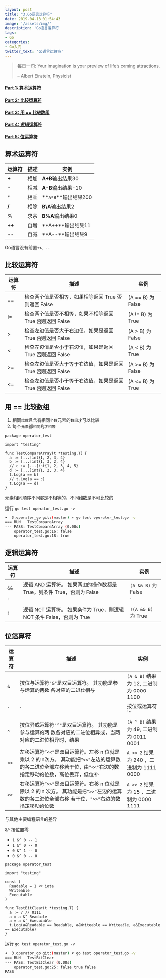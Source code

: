 ```yaml
---
layout: post
title: "3.Go语言运算符"
date: 2019-04-13 01:54:43
image: '/assets/img/'
description: 'Go语言运算符'
tags:
- Go
categories:
- Go入门
twitter_text: 'Go语言运算符'
---
```


> 每日一句: Your imagination is your preview of life’s coming attractions.
>
> – Albert Einstein, Physicist

#### [Part 1: 算术运算符](#part1)

#### [Part 2: 比较运算符](#part2)

#### [Part 3: ⽤ == ⽐较数组](#part3)

#### [Part 4: 逻辑运算符](#part4)

#### [Part 5: 位运算符](#part5)

## <a name="part1"></a>算术运算符

运算符|描述|实例
---|---|---
**+**|相加|**A+B**输出结果30
**-**|相减|**A-B**输出结果-10
`*`|相乘|**`A*B`**输出结果200
**/**|相除|**B\A**输出结果2
**%**|求余|**B%A**输出结果0
**++**|自增|**A++**输出结果11
**--**|自减|**A--**输出结果9

Go语言没有前置`++`、`--`

## <a name="part2"></a>比较运算符

运算符|描述|实例
---|---|---
==|检查两个值是否相等，如果相等返回 True 否则返回 False|(A == B) 为 False
!=|检查两个值是否不相等，如果不相等返回 True 否则返回 False|(A != B) 为 True
>|检查左边值是否⼤于右边值，如果是返回 True 否则返回 False|(A > B) 为 False
<|检查左边值是否⼩于右边值，如果是返回 True 否则返回 False|(A < B) 为 True
>=|检查左边值是否⼤于等于右边值，如果是返回 True 否则返回 False|(A >= B) 为 False
<=|检查左边值是否⼩于等于右边值，如果是返回 True 否则返回 False|(A <= B) 为 True

## <a name="part3"></a>⽤ == ⽐较数组

1. 相同`维数`且含有相同`个数`元素的`数组`才可以比较
2. 每个`元素`都`相同`的`才相等`

```golang
package operator_test

import "testing"

func TestCompareArray(t *testing.T) {
  a := [...]int{1, 2, 3, 4}
  b := [...]int{1, 3, 2, 4}
  // c := [...]int{1, 2, 3, 4, 5}
  d := [...]int{1, 2, 3, 4}
  t.Log(a == b)
  // t.Log(a == c)
  t.Log(a == d)
}
```

元素相同顺序不同都是不相等的，不同维数是不可比较的

运行 `go test operator_test.go -v`

```bash
➜  3.operator_go git:(master) ✗ go test operator_test.go -v
=== RUN   TestCompareArray
--- PASS: TestCompareArray (0.00s)
    operator_test.go:16: false
    operator_test.go:18: true
```

## <a name="part4"></a>逻辑运算符

运算符|描述|实例
---|---|---
`&&`|逻辑 AND 运算符。 如果两边的操作数都是 True，则条件 True，否则为 False|`(A && B)` 为 False
`||`|逻辑 OR 运算符。 如果两边的操作数有⼀个 True，则条件 True，否则为 False|`(A || B)` 为 True
`!`|逻辑 NOT 运算符。 如果条件为 True，则逻辑 NOT 条件 False，否则为 True|`!(A && B)` 为 True

## <a name="part5"></a>位运算符

运算符|描述|实例
---|---|---
`&`|按位与运算符`"&"`是双⽬运算符。 其功能是参与运算的两数 各对应的⼆进位相与|`(A & B)` 结果为 12, ⼆进制为 0000 1100
`|`|按位或运算符`"|"`是双⽬运算符。 其功能是参与运算的两数 各对应的⼆进位相或|`(A | B)` 结果为 61, ⼆进制为 0011 1101
`^`|按位异或运算符`"^"`是双⽬运算符。 其功能是参与运算的两 数各对应的⼆进位相异或，当两对应的⼆进位相异时，结果|`(A ^ B)` 结果为 49, ⼆进制为 0011 0001
`<<`|左移运算符`”<<"`是双⽬运算符。左移 n 位就是乘以 2 的 n次⽅。 其功能把`"<<"`左边的运算数的各⼆进位全部左移若⼲位，由`"<<"`右边的数指定移动的位数，⾼位丢弃，低位补|`A << 2` 结果为 240 ，⼆进制为 1111 0000
`>>`|右移运算符`”>>"`是双⽬运算符。右移 n 位就是除以 2 的 n 次⽅。 其功能是把`">>"`左边的运算数的各⼆进位全部右移 若⼲位，`">>"`右边的数指定移动的位数|`A >> 2` 结果为 15 ，⼆进制为 0000 1111

与其他主要编程语⾔的差异

&^ 按位置零

- `1 &^ 0 -- 1`
- `1 &^ 0 -- 0`
- `0 &^ 1 -- 0`
- `0 &^ 0 -- 0`

```golang
package operator_test

import "testing"

const (
  Readable = 1 << iota
  Writeable
  Executable
)

func TestBitClear(t *testing.T) {
  a := 7 // 0111
  a = a &^ Readable
  a = a &^ Executable
  t.Log(a&Readable == Readable, a&Writeable == Writeable, a&Executable == Executable)
}
```

运行 `go test operator_test.go -v`

```bash
➜  3.operator_go git:(master) ✗ go test operator_test.go -v
=== RUN   TestBitClear
--- PASS: TestBitClear (0.00s)
    operator_test.go:25: false true false
PASS
```
